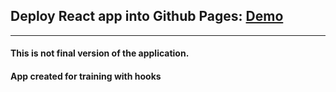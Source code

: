 ## Deploy React app into Github Pages: [Demo](https://react-hook-app-69ed6.web.app/#/)
------
#### This is not final version of the application.
#### App created for training with hooks

